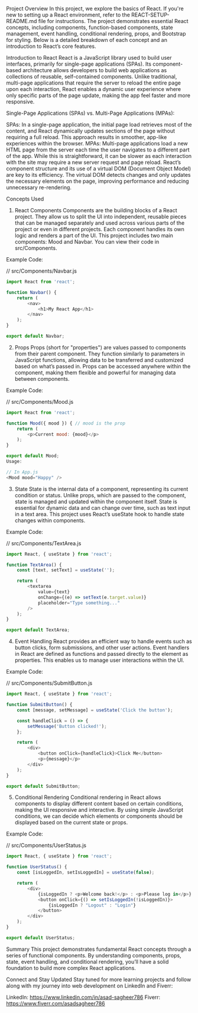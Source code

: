 Project Overview
In this project, we explore the basics of React. If you're new to setting up a React environment, refer to the REACT-SETUP-README.md file for instructions. The project demonstrates essential React concepts, including components, function-based components, state management, event handling, conditional rendering, props, and Bootstrap for styling. Below is a detailed breakdown of each concept and an introduction to React’s core features.

Introduction to React
React is a JavaScript library used to build user interfaces, primarily for single-page applications (SPAs). Its component-based architecture allows developers to build web applications as collections of reusable, self-contained components. Unlike traditional, multi-page applications that require the server to reload the entire page upon each interaction, React enables a dynamic user experience where only specific parts of the page update, making the app feel faster and more responsive.

Single-Page Applications (SPAs) vs. Multi-Page Applications (MPAs):

SPAs: In a single-page application, the initial page load retrieves most of the content, and React dynamically updates sections of the page without requiring a full reload. This approach results in smoother, app-like experiences within the browser.
MPAs: Multi-page applications load a new HTML page from the server each time the user navigates to a different part of the app. While this is straightforward, it can be slower as each interaction with the site may require a new server request and page reload.
React’s component structure and its use of a virtual DOM (Document Object Model) are key to its efficiency. The virtual DOM detects changes and only updates the necessary elements on the page, improving performance and reducing unnecessary re-rendering.

Concepts Used
1. React Components
Components are the building blocks of a React project. They allow us to split the UI into independent, reusable pieces that can be managed separately and used across various parts of the project or even in different projects. Each component handles its own logic and renders a part of the UI. This project includes two main components: Mood and Navbar. You can view their code in src/Components.

Example Code:

// src/Components/Navbar.js
```javascript
import React from 'react';

function Navbar() {
    return (
        <nav>
            <h1>My React App</h1>
        </nav>
    );
}

export default Navbar;
```
2. Props
Props (short for "properties") are values passed to components from their parent component. They function similarly to parameters in JavaScript functions, allowing data to be transferred and customized based on what’s passed in. Props can be accessed anywhere within the component, making them flexible and powerful for managing data between components.

Example Code:

// src/Components/Mood.js
```javascript
import React from 'react';

function Mood({ mood }) { // mood is the prop
    return (
        <p>Current mood: {mood}</p>
    );
}

export default Mood;
Usage:

// In App.js
<Mood mood="Happy" />
```

3. State
State is the internal data of a component, representing its current condition or status. Unlike props, which are passed to the component, state is managed and updated within the component itself. State is essential for dynamic data and can change over time, such as text input in a text area. This project uses React’s useState hook to handle state changes within components.

Example Code:

// src/Components/TextArea.js
```javascript
import React, { useState } from 'react';

function TextArea() {
    const [text, setText] = useState('');

    return (
        <textarea 
            value={text} 
            onChange={(e) => setText(e.target.value)} 
            placeholder="Type something..."
        />
    );
}

export default TextArea;
```

4. Event Handling
React provides an efficient way to handle events such as button clicks, form submissions, and other user actions. Event handlers in React are defined as functions and passed directly to the element as properties. This enables us to manage user interactions within the UI.

Example Code:

// src/Components/SubmitButton.js
```javascript
import React, { useState } from 'react';

function SubmitButton() {
    const [message, setMessage] = useState('Click the button');

    const handleClick = () => {
        setMessage('Button clicked!');
    };

    return (
        <div>
            <button onClick={handleClick}>Click Me</button>
            <p>{message}</p>
        </div>
    );
}

export default SubmitButton;
```

5. Conditional Rendering
Conditional rendering in React allows components to display different content based on certain conditions, making the UI responsive and interactive. By using simple JavaScript conditions, we can decide which elements or components should be displayed based on the current state or props.

Example Code:

// src/Components/UserStatus.js
```javascript
import React, { useState } from 'react';

function UserStatus() {
    const [isLoggedIn, setIsLoggedIn] = useState(false);

    return (
        <div>
            {isLoggedIn ? <p>Welcome back!</p> : <p>Please log in</p>}
            <button onClick={() => setIsLoggedIn(!isLoggedIn)}>
                {isLoggedIn ? "Logout" : "Login"}
            </button>
        </div>
    );
}

export default UserStatus;
```

Summary
This project demonstrates fundamental React concepts through a series of functional components. By understanding components, props, state, event handling, and conditional rendering, you’ll have a solid foundation to build more complex React applications.

Connect and Stay Updated
Stay tuned for more learning projects and follow along with my journey into web development on LinkedIn and Fiverr:

LinkedIn: https://www.linkedin.com/in/asad-sagheer786
Fiverr: https://www.fiverr.com/asadsagheer786
